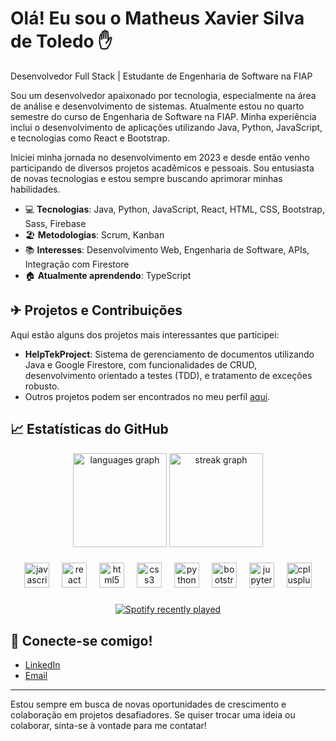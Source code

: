 # Olá! Eu sou o Matheus Xavier Silva de Toledo ✋

Desenvolvedor Full Stack | Estudante de Engenharia de Software na FIAP

Sou um desenvolvedor apaixonado por tecnologia, especialmente na área de análise e desenvolvimento de sistemas. Atualmente estou no quarto semestre do curso de Engenharia de Software na FIAP. Minha experiência inclui o desenvolvimento de aplicações utilizando Java, Python, JavaScript, e tecnologias como React e Bootstrap.

Iniciei minha jornada no desenvolvimento em 2023 e desde então venho participando de diversos projetos acadêmicos e pessoais. Sou entusiasta de novas tecnologias e estou sempre buscando aprimorar minhas habilidades.

- 💻 **Tecnologias**: Java, Python, JavaScript, React, HTML, CSS, Bootstrap, Sass, Firebase
- 🏖️ **Metodologias**: Scrum, Kanban
- 📚 **Interesses**: Desenvolvimento Web, Engenharia de Software, APIs, Integração com Firestore
- 🏠 **Atualmente aprendendo**: TypeScript

## ✈ Projetos e Contribuições
Aqui estão alguns dos projetos mais interessantes que participei:

- **HelpTekProject**: Sistema de gerenciamento de documentos utilizando Java e Google Firestore, com funcionalidades de CRUD, desenvolvimento orientado a testes (TDD), e tratamento de exceções robusto.
- Outros projetos podem ser encontrados no meu perfil [aqui](https://github.com/matheusxavi57).

## 📈 Estatísticas do GitHub
<div align="center">
  <img src="https://github-readme-stats.vercel.app/api/top-langs?username=matheuswq17&locale=en&hide_title=false&layout=compact&card_width=320&langs_count=5&theme=default&hide_border=false&order=2" height="150" alt="languages graph"  />
  <img src="https://streak-stats.demolab.com?user=matheuswq17&locale=en&mode=daily&theme=default&hide_border=false&border_radius=5&order=3" height="150" alt="streak graph"  />
</div>

###

<div align="center">
  <img src="https://cdn.jsdelivr.net/gh/devicons/devicon/icons/javascript/javascript-original.svg" height="40" alt="javascript logo"  />
  <img width="12" />
  <img src="https://cdn.jsdelivr.net/gh/devicons/devicon/icons/react/react-original.svg" height="40" alt="react logo"  />
  <img width="12" />
  <img src="https://cdn.jsdelivr.net/gh/devicons/devicon/icons/html5/html5-original.svg" height="40" alt="html5 logo"  />
  <img width="12" />
  <img src="https://cdn.jsdelivr.net/gh/devicons/devicon/icons/css3/css3-original.svg" height="40" alt="css3 logo"  />
  <img width="12" />
  <img src="https://cdn.jsdelivr.net/gh/devicons/devicon/icons/python/python-original.svg" height="40" alt="python logo"  />
  <img width="12" />
  <img src="https://cdn.jsdelivr.net/gh/devicons/devicon/icons/bootstrap/bootstrap-original.svg" height="40" alt="bootstrap logo"  />
  <img width="12" />
  <img src="https://cdn.jsdelivr.net/gh/devicons/devicon/icons/jupyter/jupyter-original.svg" height="40" alt="jupyter logo"  />
  <img width="12" />
  <img src="https://cdn.jsdelivr.net/gh/devicons/devicon/icons/cplusplus/cplusplus-original.svg" height="40" alt="cplusplus logo"  />
</div>

###

<div align="center">
  <a href="https://open.spotify.com/user/31aml5wx3xazmmuf32wywf6d35i4">
    <img src="https://spotify-recently-played-readme.vercel.app/api?user=31aml5wx3xazmmuf32wywf6d35i4&count=5&unique=false" alt="Spotify recently played"  />
  </a>
</div>

###

## 🤖 Conecte-se comigo!
- [LinkedIn](https://www.linkedin.com/in/toledo-matheus)
- [Email](mailto:matheusxavi57@gmail.com)

---
Estou sempre em busca de novas oportunidades de crescimento e colaboração em projetos desafiadores. Se quiser trocar uma ideia ou colaborar, sinta-se à vontade para me contatar!
